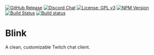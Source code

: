 [![GitHub Release](https://img.shields.io/github/release/cairthenn/Blink.svg?style=flat)](https://github.com/cairthenn/Blink/releases)
[![Discord Chat](https://img.shields.io/discord/551637138093899786.svg?logo=discord&colorB=7289da)](https://discord.gg/kpMknTN)
[![License: GPL v3](https://img.shields.io/badge/License-GPLv3-blue.svg)](https://www.gnu.org/licenses/gpl-3.0)
[![NPM Version](https://img.shields.io/npm/v/npm.svg?style=flat)](https://www.npmjs.com/)
[![Build Status](https://travis-ci.com/cairthenn/Blink.svg?branch=master)](https://travis-ci.com/cairthenn/Blink)
[![Build status](https://ci.appveyor.com/api/projects/status/0rf9ysedohiyy58w?svg=true)](https://ci.appveyor.com/project/cairthenn/blink-cxr13)

# Blink

A clean, customizable Twitch chat client.
